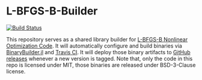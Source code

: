 # L-BFGS-B-Builder

[![Build Status](https://travis-ci.org/Gnimuc/L-BFGS-B-Builder.svg?branch=master)](https://travis-ci.org/Gnimuc/L-BFGS-B-Builder)

This repository serves as a shared library builder for [L-BFGS-B Nonlinear Optimization Code](http://users.iems.northwestern.edu/~nocedal/lbfgsb.html).
It will automatically configure and build binaries via [BinaryBuilder.jl](https://github.com/JuliaPackaging/BinaryBuilder.jl) and [Travis CI](https://travis-ci.org).
It will deploy those binary artifacts to [GitHub releases](https://github.com/Gnimuc/L-BFGS-B-Builder/releases)
whenever a new version is tagged. Note that, only the code in this repo is licensed under MIT, those binaries
are released under BSD-3-Clause license.
